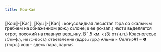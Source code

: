 ```yaml
---
title: Кош-Кая
---
```


⟦Кош⟧-⟦Кая⟧, ⟦Куш⟧-⟦Кая⟧
: конусовидная лесистая гора со скальным гребнем на обнаженном ⦅юж.⦆ склоне; в ее ⦅ю-зап.⦆ части выделяется отрог, похожий на главную вершину. В 1,5 км. к ⦅З⦆ от ⦅н.п.⦆ Краснолесье ⦅Симф.⦆, на ⦅с-вост.⦆ ответвлении ⦅вдрз.⦆ ⦅рр.⦆ Альма и Салгир#1 – ❶ ⦅тюрк.⦆ кош – здесь пара, парная.
